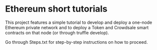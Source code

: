 # Ethereum short tutorials

This project features a simple tutorial to develop and deploy a one-node Ethereum private network and to deploy a Token and Crowdsale smart contracts on that node (or through truffle develop).

Go through Steps.txt for step-by-step instructions on how to proceed. 